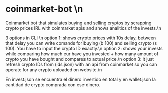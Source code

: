 # coinmarket-bot \n
Coinmarket bot that simulates buying and selling cryptos by scrapping crypto prices IRL with coinmarket apis and shows analitics of the invests.\n

3 options in CLI \n
option 1: shows crypto prices with 10s delay, between that delay you can write comands for buying (b 100) and selling crypto (s 100). You have to input the crypto ID exactly.\n
option 2: shows your invests while comparing how much eur have you invested + how many amount of crypto you have bought and compares to actual price.\n
option 3: it just refresh crypto IDs from (ids.json) with an api from coinmarket so you can operate for any crypto uploaded on website.\n

En invest.json se encuentra el dinero invertido en total y en wallet.json la cantidad de crypto comprada con ese dinero.
